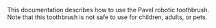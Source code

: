 This documentation describes how to use the Pavel robotic
toothbrush.
Note that this toothbrush is not safe to use for children,
adults, or pets.
